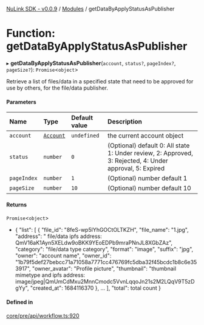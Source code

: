 [NuLink SDK - v0.0.9](../README.md) / [Modules](../modules.md) / getDataByApplyStatusAsPublisher

# Function: getDataByApplyStatusAsPublisher

▸ **getDataByApplyStatusAsPublisher**(`account`, `status?`, `pageIndex?`, `pageSize?`): `Promise`<`object`\>

Retrieve a list of files/data in a specified state that need to be approved for use by others, for the file/data publisher.

#### Parameters

| Name | Type | Default value | Description |
| :------ | :------ | :------ | :------ |
| `account` | [`Account`](../classes/Account.md) | `undefined` | the current account object |
| `status` | `number` | `0` | (Optional) default 0: All state 1: Under review, 2: Approved, 3: Rejected, 4: Under approval, 5: Expired |
| `pageIndex` | `number` | `1` | (Optional) number default 1 |
| `pageSize` | `number` | `10` | (Optional) number default 10 |

#### Returns

`Promise`<`object`\>

- {
               "list": [
                 {
                   "file_id": "8feS-wp5lYhGOCtOLTKZH",
                   "file_name": "1.jpg",
                   "address": " file/data ipfs address: QmV16aK1Ayn5XELdw9oBKK9YEoEDPb9mraPNnJL8XGbZAz",
                   "category": "file/data type category",
                   "format": "image",
                   "suffix": "jpg",
                   "owner": "account name",
                   "owner_id": "1b79f5def27bebcc71a71058a7771cc476769fc5dba32f45bcdc1b8c6e353917",
                   "owner_avatar": "Profile picture",
                   "thumbnail": "thumbnail mimetype and ipfs address: image/jpeg|QmUmCdMxu2MnnCmodc5VvnLqqoJn21s2M2LQqV9T5zDgYy",
                   "created_at": 1684116370
                 },
                 ...
             ],
             "total": total count
           }

#### Defined in

[core/pre/api/workflow.ts:920](https://github.com/NuLink-network/nulink-sdk/blob/66c291e/src/core/pre/api/workflow.ts#L920)
